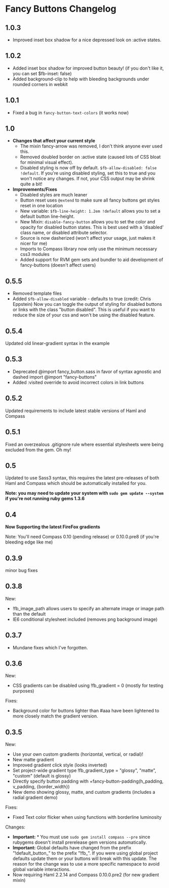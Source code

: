 # Fancy Buttons Changelog

## 1.0.3

- Improved inset box shadow for a nice depressed look on :active states.

## 1.0.2

- Added inset box shadow for improved button beauty! (if you don't like it, you can set $fb-inset: false)
- Added background-clip to help with bleeding backgrounds under rounded corners in webkit

## 1.0.1

- Fixed a bug in `fancy-button-text-colors` (it works now)

## 1.0

- **Changes that affect your current style**
  - The mixin fancy-arrow was removed, I don't think anyone ever used this.
  - Removed doubled border on :active state (caused lots of CSS bloat for minimal visual effect).
  - Disabled styling is now off by default. `$fb-allow-disabled: false !default`. If you're using disabled styling, set this to true and you won't notice any changes. If not, your CSS output may be shrink quite a bit!
- **Improvements/Fixes**
  - Disabled styles are much leaner
  - Button reset uses `@extend` to make sure all fancy buttons get styles reset in one location
  - New variable: `$fb-line-height: 1.2em !default` allows you to set a default button line-height.
  - New Mixin: `disable-fancy-button` allows you to set the color and opacity for disabled button states. This is best used with a 'disabled' class name, or disabled attribute selector.
  - Source is now dasherized (won't affect your usage, just makes it nicer for me)
  - Imports to Compass library now only use the minimum necessary css3 modules
  - Added support for RVM gem sets and bundler to aid development of fancy-buttons (doesn't affect users)

## 0.5.5

- Removed template files
- Added `$fb-allow-disabled` variable - defaults to true (credit: Chris Eppstein)
  Now you can toggle the output of styling for disabled buttons or links with the class "button disabled".
  This is useful if you want to reduce the size of your css and won't be using the disabled feature.

## 0.5.4

Updated old linear-gradient syntax in the example

## 0.5.3

- Deprecated @import fancy_button.sass in favor of syntax agnostic and dashed import @import "fancy-buttons"
- Added :visited override to avoid incorrect colors in link buttons

## 0.5.2

Updated requirements to include latest stable versions of Haml and Compass

## 0.5.1

Fixed an overzealous .gitignore rule where essential stylesheets were being excluded from the gem. Oh my!

## 0.5

Updated to use Sass3 syntax, this requires the latest pre-releases of both Haml and Compass which should be automatically installed for you.

**Note: you may need to update your system with `sudo gem update --system` if you're not running ruby gems 1.3.6**

## 0.4

**Now Supporting the latest FireFox gradients**

Note: You'll need Compass 0.10 (pending release) or 0.10.0.pre8 (if you're bleeding edge like me)

## 0.3.9

minor bug fixes

## 0.3.8

New:

* !fb\_image\_path allows users to specify an alternate image or image path than the default
* IE6 conditional stylesheet included (removes png background image)

## 0.3.7

* Mundane fixes which I've forgotten.

## 0.3.6

New:

* CSS gradients can be disabled using !fb_gradient = 0 (mostly for testing purposes)

Fixes:

* Background color for buttons lighter than #aaa have been lightened to more closely match the gradient version.


## 0.3.5

New:

* Use your own custom gradients (horizontal, vertical, or radial)!
* New matte gradient
* Improved gradient click style (looks inverted)
* Set project-wide gradient type !fb\_gradient\_type = "glossy", "matte", "custom" (default is glossy)
* Directly specify button padding with +fancy-button-padding(h\_padding, v\_padding, {border\_width})
* New demo showing glossy, matte, and custom gradients (includes a radial gradient demo)

Fixes:

* Fixed Text color flicker when using functions with borderline luminosity

Changes: 

* **Important:** * You must use `sudo gem install compass --pre` since rubygems doesn't install prerelease gem versions automatically.
* **Important:** Global defaults have changed from the prefix "!default\_button\_" to the prefix "!fb_". If you were using global project defaults
  update them or your buttons will break with this update. The reason for the change was to use a more specific namespace
  to avoid global variable interactions.
* Now requiring Haml 2.2.14 and Compass 0.10.0.pre2 (for new gradient mixin)